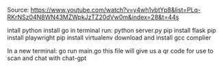 Source: https://www.youtube.com/watch?v=y4wh1vbtYp8&list=PLq-RKrNSz04N8WN43MZWpkJzTZ20dVw0m&index=28&t=44s


intall python
install go
in terminal run: python server.py
    pip install flask
    pip install playwright
    pip install virtualenv
download and install gcc complier

In a new terminal: go run main.go
this file will give us a qr code for use to scan and chat with chat-gpt